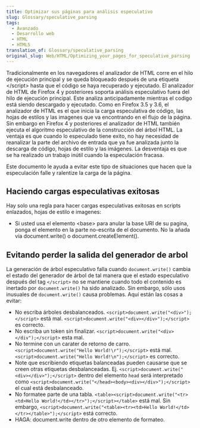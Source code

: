 ```yaml
---
title: Optimizar sus páginas para análisis especulativo
slug: Glossary/speculative_parsing
tags:
  - Avanzado
  - Desarrollo web
  - HTML
  - HTML5
translation_of: Glossary/speculative_parsing
original_slug: Web/HTML/Optimizing_your_pages_for_speculative_parsing
---
```


Tradicionalmente en los navegadores el analizador de HTML corre en el hilo de ejecución principal y se queda bloqueado después de una etiqueta \</script> hasta que el código se haya recuperado y ejecutado. El analizador de HTML de Firefox 4 y posteriores soporta análisis especulativo fuera del hilo de ejecución principal. Este analiza anticipadamente mientras el codigo está siendo descargado y ejecutado. Como en Firefox 3.5 y 3.6, el analizador de HTML es el que inicia la carga especulativa de código, las hojas de estilos y las imagenes que va encontrando en el flujo de la página. Sin embargo en Firefox 4 y posteriores el analizador de HTML también ejecuta el algoritmo especulativo de la construcción del árbol HTML. La ventaja es que cuando lo especulado tiene exito, no hay necesidad de reanalizar la parte del archivo de entrada que ya fue analizada junto la descarga de código, hojas de estilo y las imágenes. La desventaja es que se ha realizado un trabajo inútil cuando la especulación fracasa.

Este documento le ayuda a evitar este tipo de situaciones que hacen que la especulación falle y ralentize la carga de la página.

## Haciendo cargas especulativas exitosas

Hay solo una regla para hacer cargas especulativas exitosas en scripts enlazados, hojas de estilo e imagenes:

- Si usted usa el elemento \<base> para anular la base URI de su pagina, ponga el elemento en la parte no-escrita de el documento. No la añada via document.write() o document.createElement().

## Evitando perder la salida del generador de arbol

La generación de árbol especulativo falla cuando `document.write()` cambia el estado del generador de árbol de tal manera que el estado especulativo después del tag `</script>` no se mantiene cuando todo el contenido es inertado por `document.write()` ha sido analizado. Sin embargo, sólo usos inusuales de `document.write()` causa problemas. Aquí están las cosas a evitar:

- No escriba árboles desbalanceados. `<script>document.write("<div>");</script>` está mal. `<script>document.write("<div></div>");</script>` es correcto.
- No escriba un token sin finalizar. `<script>document.write("<div></div");</script>` esta mal.
- No termine con un carater de retorno de carro. `<script>document.write("Hello World!\r");</script>` está mal. `<script>document.write("Hello World!\n");</script>` es correcto.
- Note que escribiendo etiquetas balanceadas pueden causarse que se creen otras etiquetas desbalanceadas. Ej. `<script>document.write("<div></div>");</script>` dentro del elemento `head` será interpretado como `<script>document.write("</head><body><div></div>");</script>` el cual está desbalanceado.
- No formatee parte de una tabla. `<table><script>document.write("<tr><td>Hello World!</td></tr>");</script></table>` está mal. Sin embargo, `<script>document.write("<table><tr><td>Hello World!</td></tr></table>");</script>` está correcto.
- HAGA: document.write dentro de otro elemento de formateo.
